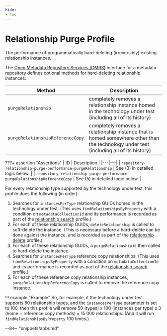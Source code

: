 ```yaml
---
hide:
- toc
---
```


<!-- SPDX-License-Identifier: CC-BY-4.0 -->
<!-- Copyright Contributors to the Egeria project. -->

# Relationship Purge Profile

The performance of programmatically hard-deleting (irreversibly) existing relationship instances.

The [Open Metadata Repository Services (OMRS)](/egeria-docs/services/omrs) interface for a metadata repository defines optional methods for hard-deleting relationship instances:

| Method | Description |
|---|---|
| `purgeRelationship` | completely removes a relationship instance homed in the technology under test (including all of its history) |
| `purgeRelationshipReferenceCopy` | completely removes a relationship instance that is homed somewhere other than the technology under test (including all of its history) |

???+ assertion "Assertions"
    | ID | Description |
    |---|---|
    | `repository-relationship-purge-performance-purgeRelationship` | See (3) in detailed logic below. |
    | `repository-relationship-purge-performance-purgeRelationshipReferenceCopy` | See (5) in detailed logic below. |

For every relationship type supported by the technology under test, this profile does the following (in order):

1. Searches for `instancesPerType` relationship GUIDs homed in the technology under test. (This uses `findRelationshipsByProperty` with a condition on `metadataCollectionId` and its performance is recorded as part of the [relationship search](relationship-search.md) profile.)
1. For each of these relationship GUIDs, `deleteRelationship` is called to soft-delete the instance. (This is necessary before a hard-delete can be done against the instance, and is recorded as part of the [relationship delete](relationship-delete.md) profile.)
1. For each of these relationship GUIDs, a `purgeRelationship` is then called to hard-delete the instance.
1. Searches for `instancesPerType` reference copy relationships. (This uses `findRelationshipsByProperty` with a condition on `metadataCollectionId` and its performance is recorded as part of the [relationship search](relationship-search.md) profile.)
1. For each of these reference copy relationship instances, `purgeRelationshipReferenceCopy` is called to remove the reference copy instance.

!!! example "Example"
    So, for example, if the technology under test supports 50 relationship types, and the `instancesPerType` parameter is set to 100, then this profile will remove 50 (types) x 100 (instances per type) x 3 (home + reference copy methods) = 15 000 relationships. (And it will run `findRelationshipsByProperty` 100 times.)

--8<-- "snippets/abbr.md"
